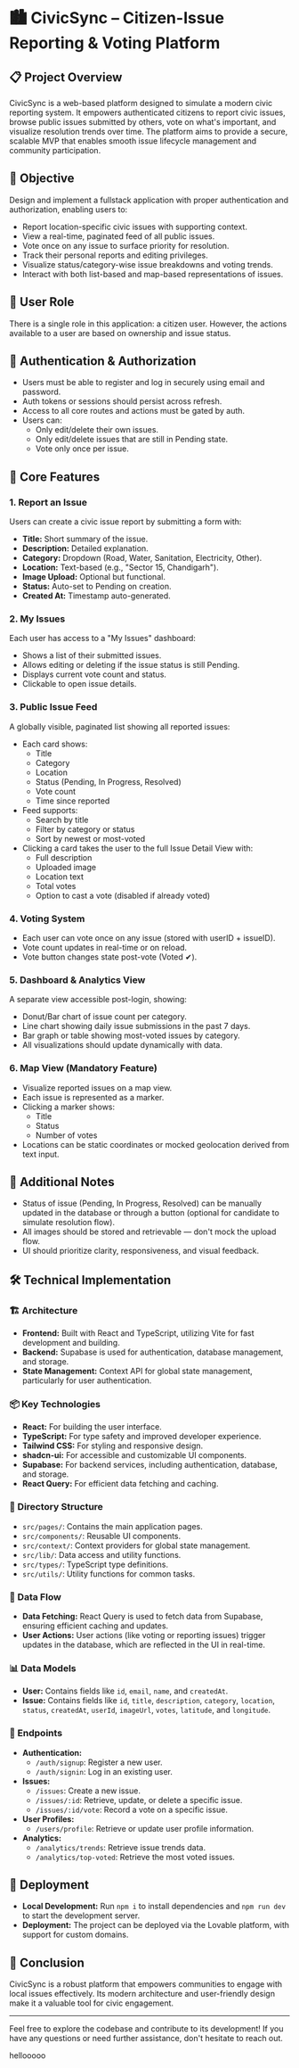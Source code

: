 # 🏙️ CivicSync – Citizen-Issue Reporting & Voting Platform

## 📋 Project Overview
CivicSync is a web-based platform designed to simulate a modern civic reporting system. It empowers authenticated citizens to report civic issues, browse public issues submitted by others, vote on what's important, and visualize resolution trends over time. The platform aims to provide a secure, scalable MVP that enables smooth issue lifecycle management and community participation.

## 🎯 Objective
Design and implement a fullstack application with proper authentication and authorization, enabling users to:
- Report location-specific civic issues with supporting context.
- View a real-time, paginated feed of all public issues.
- Vote once on any issue to surface priority for resolution.
- Track their personal reports and editing privileges.
- Visualize status/category-wise issue breakdowns and voting trends.
- Interact with both list-based and map-based representations of issues.


## 👥 User Role
There is a single role in this application: a citizen user. However, the actions available to a user are based on ownership and issue status.

## 🔐 Authentication & Authorization
- Users must be able to register and log in securely using email and password.
- Auth tokens or sessions should persist across refresh.
- Access to all core routes and actions must be gated by auth.
- Users can:
  - Only edit/delete their own issues.
  - Only edit/delete issues that are still in Pending state.
  - Vote only once per issue.

## 📝 Core Features

### 1. Report an Issue
Users can create a civic issue report by submitting a form with:
- **Title:** Short summary of the issue.
- **Description:** Detailed explanation.
- **Category:** Dropdown (Road, Water, Sanitation, Electricity, Other).
- **Location:** Text-based (e.g., "Sector 15, Chandigarh").
- **Image Upload:** Optional but functional.
- **Status:** Auto-set to Pending on creation.
- **Created At:** Timestamp auto-generated.

### 2. My Issues
Each user has access to a "My Issues" dashboard:
- Shows a list of their submitted issues.
- Allows editing or deleting if the issue status is still Pending.
- Displays current vote count and status.
- Clickable to open issue details.

### 3. Public Issue Feed
A globally visible, paginated list showing all reported issues:
- Each card shows:
  - Title
  - Category
  - Location
  - Status (Pending, In Progress, Resolved)
  - Vote count
  - Time since reported
- Feed supports:
  - Search by title
  - Filter by category or status
  - Sort by newest or most-voted
- Clicking a card takes the user to the full Issue Detail View with:
  - Full description
  - Uploaded image
  - Location text
  - Total votes
  - Option to cast a vote (disabled if already voted)

### 4. Voting System
- Each user can vote once on any issue (stored with userID + issueID).
- Vote count updates in real-time or on reload.
- Vote button changes state post-vote (Voted ✔).

### 5. Dashboard & Analytics View
A separate view accessible post-login, showing:
- Donut/Bar chart of issue count per category.
- Line chart showing daily issue submissions in the past 7 days.
- Bar graph or table showing most-voted issues by category.
- All visualizations should update dynamically with data.

### 6. Map View (Mandatory Feature)
- Visualize reported issues on a map view.
- Each issue is represented as a marker.
- Clicking a marker shows:
  - Title
  - Status
  - Number of votes
- Locations can be static coordinates or mocked geolocation derived from text input.

## 🧪 Additional Notes
- Status of issue (Pending, In Progress, Resolved) can be manually updated in the database or through a button (optional for candidate to simulate resolution flow).
- All images should be stored and retrievable — don't mock the upload flow.
- UI should prioritize clarity, responsiveness, and visual feedback.

## 🛠️ Technical Implementation

### 🏗️ Architecture
- **Frontend:** Built with React and TypeScript, utilizing Vite for fast development and building.
- **Backend:** Supabase is used for authentication, database management, and storage.
- **State Management:** Context API for global state management, particularly for user authentication.

### 📦 Key Technologies
- **React:** For building the user interface.
- **TypeScript:** For type safety and improved developer experience.
- **Tailwind CSS:** For styling and responsive design.
- **shadcn-ui:** For accessible and customizable UI components.
- **Supabase:** For backend services, including authentication, database, and storage.
- **React Query:** For efficient data fetching and caching.

### 📁 Directory Structure
- `src/pages/`: Contains the main application pages.
- `src/components/`: Reusable UI components.
- `src/context/`: Context providers for global state management.
- `src/lib/`: Data access and utility functions.
- `src/types/`: TypeScript type definitions.
- `src/utils/`: Utility functions for common tasks.

### 🔄 Data Flow
- **Data Fetching:** React Query is used to fetch data from Supabase, ensuring efficient caching and updates.
- **User Actions:** User actions (like voting or reporting issues) trigger updates in the database, which are reflected in the UI in real-time.

### 📊 Data Models
- **User:** Contains fields like `id`, `email`, `name`, and `createdAt`.
- **Issue:** Contains fields like `id`, `title`, `description`, `category`, `location`, `status`, `createdAt`, `userId`, `imageUrl`, `votes`, `latitude`, and `longitude`.

### 🔗 Endpoints
- **Authentication:**
  - `/auth/signup`: Register a new user.
  - `/auth/signin`: Log in an existing user.
- **Issues:**
  - `/issues`: Create a new issue.
  - `/issues/:id`: Retrieve, update, or delete a specific issue.
  - `/issues/:id/vote`: Record a vote on a specific issue.
- **User Profiles:**
  - `/users/profile`: Retrieve or update user profile information.
- **Analytics:**
  - `/analytics/trends`: Retrieve issue trends data.
  - `/analytics/top-voted`: Retrieve the most voted issues.

## 🚀 Deployment
- **Local Development:** Run `npm i` to install dependencies and `npm run dev` to start the development server.
- **Deployment:** The project can be deployed via the Lovable platform, with support for custom domains.

## 📝 Conclusion
CivicSync is a robust platform that empowers communities to engage with local issues effectively. Its modern architecture and user-friendly design make it a valuable tool for civic engagement.

---

Feel free to explore the codebase and contribute to its development! If you have any questions or need further assistance, don't hesitate to reach out.



hellooooo

